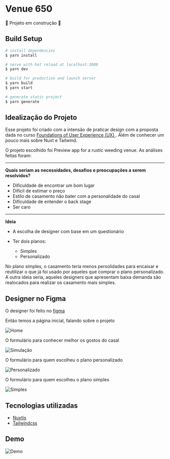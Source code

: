 # Venue 650

:construction: Projeto em construção :construction:

## Build Setup

```bash
# install dependencies
$ yarn install

# serve with hot reload at localhost:3000
$ yarn dev

# build for production and launch server
$ yarn build
$ yarn start

# generate static project
$ yarn generate
```

## Idealização do Projeto

Esse projeto foi criado com a intensão de praticar design com a proposta dada no curso [Foundations of User Experience (UX) ](https://www.coursera.org/learn/foundations-user-experience-design). Além de conhecer um pouco mais sobre Nuxt e Tailwind.

O projeto escolhido foi Preview app for a rustic weeding venue. As análises feitas foram:

---

**Quais seriam as necessidades, desafios e preocupações a serem resolvidos?**

- Dificuldade de encontrar um bom lugar
- Difícil de estimar o preço
- Estilo de casamento não bater com a personalidade do casal
- Dificuldade de entender o back stage
- Ser caro

---

**Ideia**

- A escolha de designer com base em um questionário

- Ter dois planos:
  - Simples
  - Personalizado

No plano simples, o casamento teria menos persolidades para encaixar e reutilizar o que já foi usado por aqueles que comprar o plano personalizado.
A outra ideia seria, aqueles designers que apresentam baixa demanda são realocados para realizar os casamento mais simples.

## Designer no Figma

O designer foi feito no [figma](https://www.figma.com/file/ZpRiz97ZyqKiaoFk0q2zF7/Venue-650?node-id=0%3A1)

Então temos a página inicial, falando sobre o projeto

![Home](./screenshot/figma-home.PNG)

O formulário para conhecer melhor os gostos do casal

![Simulação](./screenshot/figma-simulacao.PNG)

O formulário para quem escolheu o plano personalizado

![Personalizado](./screenshot/figma-personalizado.PNG)

O formulário para quem escolheu o plano simples

![Simples](./screenshot/figma-simples.PNG)

## Tecnologias utilizadas

- [Nuxtjs](https://nuxtjs.org/)
- [Tailwindcss](https://tailwindcss.com/)

## Demo

![Demo](./screenshot/demo.gif)
